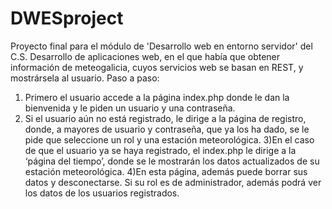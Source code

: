 # DWESproject
Proyecto final para el módulo de 'Desarrollo web en entorno servidor' del C.S. Desarrollo de aplicaciones web, en el que había que obtener información de meteogalicia, cuyos servicios web se basan en REST, y mostrársela al usuario.
Paso a paso:
1) Primero el usuario accede a la página index.php donde le dan la bienvenida y le piden un usuario y una contraseña.
2) Si el usuario aún no está registrado, le dirige a la página de registro, donde, a mayores de usuario y contraseña, que ya los ha dado, se le pide que seleccione un rol y una estación meteorológica. 
3)En el caso de que el usuario ya se haya registrado, el index.php le dirige a la ‘página del tiempo’, donde se le mostrarán los datos actualizados de su estación meteorológica.
4)En esta página, además puede borrar sus datos y desconectarse. Si su rol es de administrador, además podrá ver los datos de los usuarios registrados.

